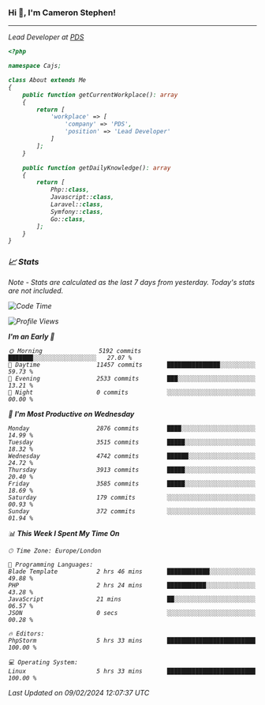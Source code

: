 ### Hi 👋, I'm Cameron Stephen!
<hr>
<p><em>Lead Developer at <a href="https://prindatasolutions.co.uk">PDS</a></p>


```php
<?php

namespace Cajs;

class About extends Me
{
    public function getCurrentWorkplace(): array
    {
        return [
            'workplace' => [
                'company' => 'PDS',
                'position' => 'Lead Developer'
            ]
        ];
    }

    public function getDailyKnowledge(): array
    {
        return [
            Php::class,
            Javascript::class,
            Laravel::class,
            Symfony::class,
            Go::class,
        ];
    }
}
```

### 📈 Stats
<p><em>Note - Stats are calculated as the last 7 days from yesterday. Today's stats are not included.</em></p>


<!--START_SECTION:waka-->
![Code Time](http://img.shields.io/badge/Code%20Time-3%2C652%20hrs%2056%20mins-blue)

![Profile Views](http://img.shields.io/badge/Profile%20Views-0-blue)

**I'm an Early 🐤** 

```text
🌞 Morning                5192 commits        ███████░░░░░░░░░░░░░░░░░░   27.07 % 
🌆 Daytime                11457 commits       ███████████████░░░░░░░░░░   59.73 % 
🌃 Evening                2533 commits        ███░░░░░░░░░░░░░░░░░░░░░░   13.21 % 
🌙 Night                  0 commits           ░░░░░░░░░░░░░░░░░░░░░░░░░   00.00 % 
```
📅 **I'm Most Productive on Wednesday** 

```text
Monday                   2876 commits        ████░░░░░░░░░░░░░░░░░░░░░   14.99 % 
Tuesday                  3515 commits        █████░░░░░░░░░░░░░░░░░░░░   18.32 % 
Wednesday                4742 commits        ██████░░░░░░░░░░░░░░░░░░░   24.72 % 
Thursday                 3913 commits        █████░░░░░░░░░░░░░░░░░░░░   20.40 % 
Friday                   3585 commits        █████░░░░░░░░░░░░░░░░░░░░   18.69 % 
Saturday                 179 commits         ░░░░░░░░░░░░░░░░░░░░░░░░░   00.93 % 
Sunday                   372 commits         ░░░░░░░░░░░░░░░░░░░░░░░░░   01.94 % 
```


📊 **This Week I Spent My Time On** 

```text
🕑︎ Time Zone: Europe/London

💬 Programming Languages: 
Blade Template           2 hrs 46 mins       ████████████░░░░░░░░░░░░░   49.88 % 
PHP                      2 hrs 24 mins       ███████████░░░░░░░░░░░░░░   43.28 % 
JavaScript               21 mins             ██░░░░░░░░░░░░░░░░░░░░░░░   06.57 % 
JSON                     0 secs              ░░░░░░░░░░░░░░░░░░░░░░░░░   00.28 % 

🔥 Editors: 
PhpStorm                 5 hrs 33 mins       █████████████████████████   100.00 % 

💻 Operating System: 
Linux                    5 hrs 33 mins       █████████████████████████   100.00 % 
```


 Last Updated on 09/02/2024 12:07:37 UTC
<!--END_SECTION:waka-->
